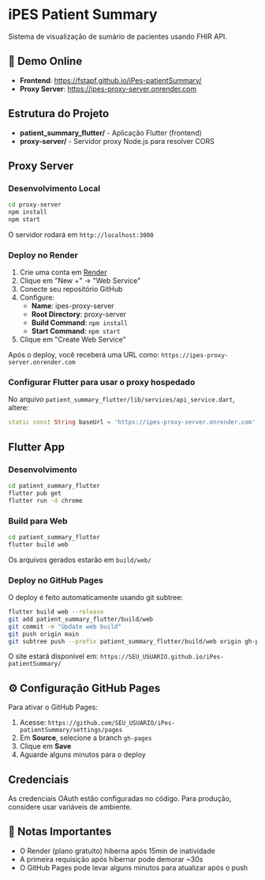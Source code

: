 # iPES Patient Summary

Sistema de visualização de sumário de pacientes usando FHIR API.

## 🚀 Demo Online

- **Frontend**: https://fstapf.github.io/iPes-patientSummary/
- **Proxy Server**: https://ipes-proxy-server.onrender.com

## Estrutura do Projeto

- **patient_summary_flutter/** - Aplicação Flutter (frontend)
- **proxy-server/** - Servidor proxy Node.js para resolver CORS

## Proxy Server

### Desenvolvimento Local

```bash
cd proxy-server
npm install
npm start
```

O servidor rodará em `http://localhost:3000`

### Deploy no Render

1. Crie uma conta em [Render](https://render.com)
2. Clique em "New +" → "Web Service"
3. Conecte seu repositório GitHub
4. Configure:
   - **Name**: ipes-proxy-server
   - **Root Directory**: proxy-server
   - **Build Command**: `npm install`
   - **Start Command**: `npm start`
5. Clique em "Create Web Service"

Após o deploy, você receberá uma URL como: `https://ipes-proxy-server.onrender.com`

### Configurar Flutter para usar o proxy hospedado

No arquivo `patient_summary_flutter/lib/services/api_service.dart`, altere:

```dart
static const String baseUrl = 'https://ipes-proxy-server.onrender.com';
```

## Flutter App

### Desenvolvimento

```bash
cd patient_summary_flutter
flutter pub get
flutter run -d chrome
```

### Build para Web

```bash
cd patient_summary_flutter
flutter build web
```

Os arquivos gerados estarão em `build/web/`

### Deploy no GitHub Pages

O deploy é feito automaticamente usando git subtree:

```bash
flutter build web --release
git add patient_summary_flutter/build/web
git commit -m "Update web build"
git push origin main
git subtree push --prefix patient_summary_flutter/build/web origin gh-pages
```

O site estará disponível em: `https://SEU_USUARIO.github.io/iPes-patientSummary/`

## ⚙️ Configuração GitHub Pages

Para ativar o GitHub Pages:

1. Acesse: `https://github.com/SEU_USUARIO/iPes-patientSummary/settings/pages`
2. Em **Source**, selecione a branch `gh-pages`
3. Clique em **Save**
4. Aguarde alguns minutos para o deploy

## Credenciais

As credenciais OAuth estão configuradas no código. Para produção, considere usar variáveis de ambiente.

## 📝 Notas Importantes

- O Render (plano gratuito) hiberna após 15min de inatividade
- A primeira requisição após hibernar pode demorar ~30s
- O GitHub Pages pode levar alguns minutos para atualizar após o push
